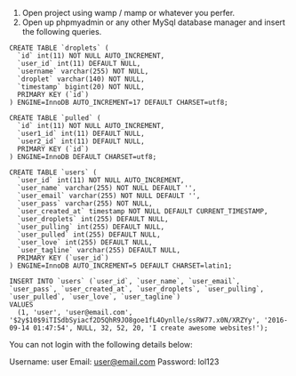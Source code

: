 1. Open project using wamp / mamp or whatever you perfer.
2. Open up phpmyadmin or any other MySql database manager and insert the following queries.

```
CREATE TABLE `droplets` (
  `id` int(11) NOT NULL AUTO_INCREMENT,
  `user_id` int(11) DEFAULT NULL,
  `username` varchar(255) NOT NULL,
  `droplet` varchar(140) NOT NULL,
  `timestamp` bigint(20) NOT NULL,
  PRIMARY KEY (`id`)
) ENGINE=InnoDB AUTO_INCREMENT=17 DEFAULT CHARSET=utf8;

CREATE TABLE `pulled` (
  `id` int(11) NOT NULL AUTO_INCREMENT,
  `user1_id` int(11) DEFAULT NULL,
  `user2_id` int(11) DEFAULT NULL,
  PRIMARY KEY (`id`)
) ENGINE=InnoDB DEFAULT CHARSET=utf8;

CREATE TABLE `users` (
  `user_id` int(11) NOT NULL AUTO_INCREMENT,
  `user_name` varchar(255) NOT NULL DEFAULT '',
  `user_email` varchar(255) NOT NULL DEFAULT '',
  `user_pass` varchar(255) NOT NULL,
  `user_created_at` timestamp NOT NULL DEFAULT CURRENT_TIMESTAMP,
  `user_droplets` int(255) DEFAULT NULL,
  `user_pulling` int(255) DEFAULT NULL,
  `user_pulled` int(255) DEFAULT NULL,
  `user_love` int(255) DEFAULT NULL,
  `user_tagline` varchar(255) DEFAULT NULL,
  PRIMARY KEY (`user_id`)
) ENGINE=InnoDB AUTO_INCREMENT=5 DEFAULT CHARSET=latin1;

INSERT INTO `users` (`user_id`, `user_name`, `user_email`, `user_pass`, `user_created_at`, `user_droplets`, `user_pulling`, `user_pulled`, `user_love`, `user_tagline`)
VALUES
  (1, 'user', 'user@email.com', '$2y$10$9iTISdbSyiacf2D5QhR9JO8goe1fL4Oynlle/ssRW77.x0N/XRZYy', '2016-09-14 01:47:54', NULL, 32, 52, 20, 'I create awesome websites!');
  ```

  You can not login with the following details below:

  Username: user
  Email: user@email.com
  Password: lol123



